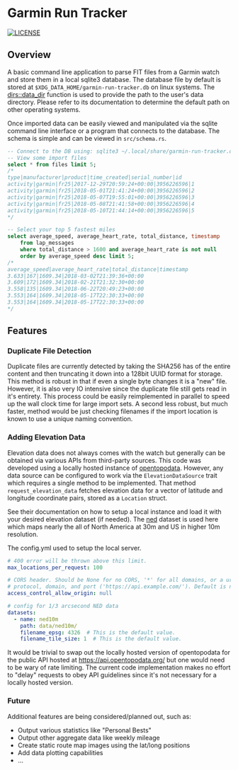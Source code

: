 # Garmin Run Tracker
[![LICENSE](https://img.shields.io/badge/license-MIT-blue.svg)](LICENSE)

## Overview

A basic command line application to parse FIT files from a Garmin watch
and store them in a local sqlite3 database. The database file by default
is stored at `$XDG_DATA_HOME/garmin-run-tracker.db` on linux systems. The
[dirs::data_dir](https://docs.rs/dirs/2.0.2/dirs/fn.data_dir.html) function
is used to provide the path to the user's data directory. Please refer to
its documentation to determine the default path on other operating systems.

Once imported data can be easily viewed and manipulated via the sqlite
command line interface or a program that connects to the database. The
schema is simple and can be viewed in `src/schema.rs`.

```sql
-- Connect to the DB using: sqlite3 ~/.local/share/garmin-run-tracker.db
-- View some import files
select * from files limit 5;
/*
type|manufacturer|product|time_created|serial_number|id
activity|garmin|fr25|2017-12-29T20:59:24+00:00|3956226596|1
activity|garmin|fr25|2018-05-01T21:41:24+00:00|3956226596|2
activity|garmin|fr25|2018-05-07T19:55:01+00:00|3956226596|3
activity|garmin|fr25|2018-05-08T21:41:58+00:00|3956226596|4
activity|garmin|fr25|2018-05-10T21:44:14+00:00|3956226596|5
*/

-- Select your top 5 fastest miles
select average_speed, average_heart_rate, total_distance, timestamp
    from lap_messages
    where total_distance > 1600 and average_heart_rate is not null
    order by average_speed desc limit 5;
/*
average_speed|average_heart_rate|total_distance|timestamp
3.633|167|1609.34|2018-03-02T21:39:36+00:00
3.609|172|1609.34|2018-02-21T21:32:30+00:00
3.558|135|1609.34|2018-06-22T20:49:23+00:00
3.553|164|1609.34|2018-05-17T22:30:33+00:00
3.553|164|1609.34|2018-05-17T22:30:33+00:00
*/
```

## Features

### Duplicate File Detection

Duplicate files are currently detected by taking the SHA256 has of the
entire content and then truncating it down into a 128bit UUID format for
storage. This method is robust in that if even a single byte changes it
is a "new" file. However, it is also very IO intensive since the duplicate
file still gets read in it's entirety. This process could be easily
reimplemented in parallel to speed up the wall clock time for large import
sets. A second less robust, but much faster, method would be just checking
filenames if the import location is known to use a unique naming convention.

### Adding Elevation Data

Elevation data does not always comes with the watch but generally can be
obtained via various APIs from third-party sources. This code was developed
using a locally hosted instance of [opentopodata](https://www.opentopodata.org/).
However, any data source can be configured to work via the `ElevationDataSource`
trait which requires a single method to be implemented. That method
`request_elevation_data` fetches elevation data for a vector of latitude
and longitude coordinate pairs, stored as a `Location` struct.

See their documentation on how to setup a local instance and load it with
your desired elevation dataset (if needed). The
[ned](https://www.opentopodata.org/datasets/ned/) dataset is used here
which maps nearly the all of North America at 30m and US in higher
10m resolution.

The config.yml used to setup the local server.
```yaml
# 400 error will be thrown above this limit.
max_locations_per_request: 100

# CORS header. Should be None for no CORS, '*' for all domains, or a url with
# protocol, domain, and port ('https://api.example.com/'). Default is null.
access_control_allow_origin: null

# config for 1/3 arcsecond NED data
datasets:
  - name: ned10m
    path: data/ned10m/
    filename_epsg: 4326  # This is the default value.
    filename_tile_size: 1  # This is the default value.
```

It would be trivial to swap out the locally hosted version of opentopodata
for the public API hosted at https://api.opentopodata.org/ but one would
need to be wary of rate limiting. The current code implementation makes
no effort to "delay" requests to obey API guidelines since it's not
necessary for a locally hosted version.

### Future

Additional features are being considered/planned out, such as:
 * Output various statistics like "Personal Bests"
 * Output other aggregate data like weekly mileage
 * Create static route map images using the lat/long positions
 * Add data plotting capabilities
 * ...
